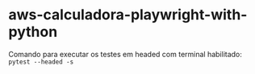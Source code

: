 # aws-calculadora-playwright-with-python

Comando para executar os testes em headed com terminal habilitado: `pytest --headed -s`